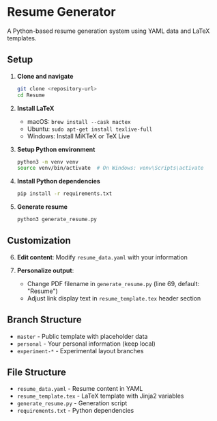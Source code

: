 # Resume Generator

A Python-based resume generation system using YAML data and LaTeX templates.

## Setup

1. **Clone and navigate**
   ```bash
   git clone <repository-url>
   cd Resume
   ```

2. **Install LaTeX**
   - macOS: `brew install --cask mactex`
   - Ubuntu: `sudo apt-get install texlive-full`
   - Windows: Install MiKTeX or TeX Live

3. **Setup Python environment**
   ```bash
   python3 -m venv venv
   source venv/bin/activate  # On Windows: venv\Scripts\activate
   ```

4. **Install Python dependencies**
   ```bash
   pip install -r requirements.txt
   ```

5. **Generate resume**
   ```bash
   python3 generate_resume.py
   ```

## Customization

6. **Edit content**: Modify `resume_data.yaml` with your information

7. **Personalize output**: 
   - Change PDF filename in `generate_resume.py` (line 69, default: "Resume")
   - Adjust link display text in `resume_template.tex` header section

## Branch Structure

- `master` - Public template with placeholder data
- `personal` - Your personal information (keep local)
- `experiment-*` - Experimental layout branches

## File Structure

- `resume_data.yaml` - Resume content in YAML
- `resume_template.tex` - LaTeX template with Jinja2 variables
- `generate_resume.py` - Generation script
- `requirements.txt` - Python dependencies
